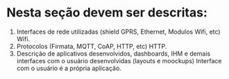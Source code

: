 # Nesta seção devem ser descritas:
1. Interfaces de rede utilizadas (shield GPRS, Ethernet, Modulos Wifi, etc)
Wifi.
2. Protocolos (Firmata, MQTT, CoAP, HTTP, etc)
HTTP.
3. Descrição de aplicativos desenvolvidos, dashboards, IHM e demais interfaces com o usuário desenvolvidas (layouts e moockups)
Interface com o usuário é a própria aplicação.
